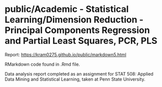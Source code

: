 # public/Academic - Statistical Learning/Dimension Reduction - Principal Components Regression and Partial Least Squares, PCR, PLS

Report: https://kram0275.github.io/public/markdown5.html

RMarkdown code found in .Rmd file.

Data analysis report completed as an assignment for STAT 508: Applied Data Mining and Statistical Learning, taken at Penn State University.
